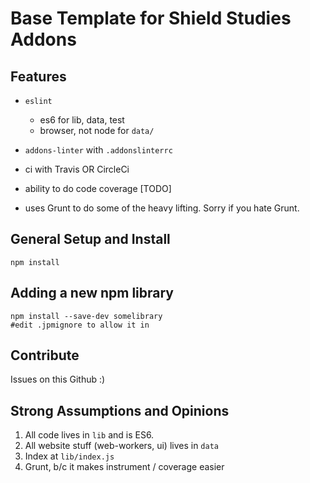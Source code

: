 # Base Template for Shield Studies Addons

## Features

- `eslint`

    - es6 for lib, data, test
    - browser, not node for `data/`

- `addons-linter` with `.addonslinterrc`

- ci with Travis OR CircleCi

- ability to do code coverage [TODO]

- uses Grunt to do some of the heavy lifting.  Sorry if you hate Grunt.

## General Setup and Install

```
npm install
```

## Adding a new npm library

```
npm install --save-dev somelibrary
#edit .jpmignore to allow it in
```

## Contribute

Issues on this Github :)

## Strong Assumptions and Opinions

1.  All code lives in `lib` and is ES6.
2.  All website stuff (web-workers, ui) lives in `data`
3.  Index at `lib/index.js`
4.  Grunt, b/c it makes instrument / coverage easier

